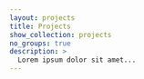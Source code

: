 ```yaml
---
layout: projects
title: Projects
show_collection: projects
no_groups: true
description: >
  Lorem ipsum dolor sit amet...
---
```


